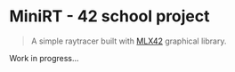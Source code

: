 # MiniRT - 42 school project
> A simple raytracer built with [MLX42](https://github.com/codam-coding-college/MLX42) graphical library.

Work in progress...
